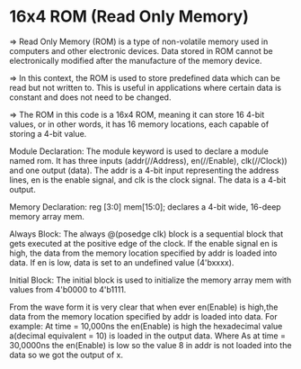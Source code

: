 # 16x4 ROM (Read Only Memory)

=> Read Only Memory (ROM) is a type of non-volatile memory used in computers and other electronic devices. Data stored in ROM cannot be electronically modified after the manufacture of the memory device.

=> In this context, the ROM is used to store predefined data which can be read but not written to. This is useful in applications where certain data is constant and does not need to be changed.

=> The ROM in this code is a 16x4 ROM, meaning it can store 16 4-bit values, or in other words, it has 16 memory locations, each capable of storing a 4-bit value.

Module Declaration: The module keyword is used to declare a module named rom. It has three inputs (addr(//Address), en(//Enable), clk(//Clock)) and one output (data). The addr is a 4-bit input representing the address lines, en is the enable signal, and clk is the clock signal. The data is a 4-bit output.

Memory Declaration: reg [3:0] mem[15:0]; declares a 4-bit wide, 16-deep memory array mem.

Always Block: The always @(posedge clk) block is a sequential block that gets executed at the positive edge of the clock. If the enable signal en is high, the data from the memory location specified by addr is loaded into data. If en is low, data is set to an undefined value (4'bxxxx).

Initial Block: The initial block is used to initialize the memory array mem with values from 4'b0000 to 4'b1111.

From the wave form it is very clear that when ever en(Enable) is high,the data from the memory location specified by addr is loaded into data.
For example:
At time = 10,000ns the en(Enable) is high the hexadecimal value a(decimal equivalent = 10) is loaded  in the output data.
Where As at time = 30,0000ns the en(Enable) is low so the value 8 in addr is not loaded into the data so we got the output of x.
